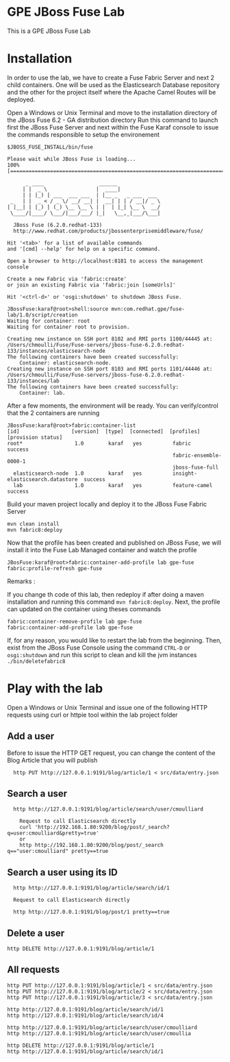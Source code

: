 # GPE JBoss Fuse Lab

This is a GPE JBoss Fuse Lab

# Installation

In order to use the lab, we have to create a Fuse Fabric Server and next 2 child containers. One will be used as the Elasticsearch Database
repository and the other for the project itself where the Apache Camel Routes will be deployed.

Open a Windows or Unix Terminal and move to the installation directory of the JBoss Fuse 6.2 - GA distribution directory
Run this command to launch first the JBoss Fuse Server and next within the Fuse Karaf console to issue the commands responsible to setup the environement

````
$JBOSS_FUSE_INSTALL/bin/fuse

Please wait while JBoss Fuse is loading...
100% [========================================================================]

      _ ____                  ______
     | |  _ \                |  ____|
     | | |_) | ___  ___ ___  | |__ _   _ ___  ___
 _   | |  _ < / _ \/ __/ __| |  __| | | / __|/ _ \
| |__| | |_) | (_) \__ \__ \ | |  | |_| \__ \  __/
 \____/|____/ \___/|___/___/ |_|   \__,_|___/\___|

  JBoss Fuse (6.2.0.redhat-133)
  http://www.redhat.com/products/jbossenterprisemiddleware/fuse/

Hit '<tab>' for a list of available commands
and '[cmd] --help' for help on a specific command.

Open a browser to http://localhost:8181 to access the management console

Create a new Fabric via 'fabric:create'
or join an existing Fabric via 'fabric:join [someUrls]'

Hit '<ctrl-d>' or 'osgi:shutdown' to shutdown JBoss Fuse.

JBossFuse:karaf@root>shell:source mvn:com.redhat.gpe/fuse-lab/1.0/script/creation
Waiting for container: root
Waiting for container root to provision.

Creating new instance on SSH port 8102 and RMI ports 1100/44445 at: /Users/chmoulli/Fuse/Fuse-servers/jboss-fuse-6.2.0.redhat-133/instances/elasticsearch-node
The following containers have been created successfully:
	Container: elasticsearch-node.
Creating new instance on SSH port 8103 and RMI ports 1101/44446 at: /Users/chmoulli/Fuse/Fuse-servers/jboss-fuse-6.2.0.redhat-133/instances/lab
The following containers have been created successfully:
	Container: lab.
````

After a few moments, the environment will be ready. You can verify/control that the 2 containers are running

```
JBossFuse:karaf@root>fabric:container-list
[id]                 [version]  [type]  [connected]  [profiles]                       [provision status]
root*                 1.0        karaf   yes          fabric                           success
                                                      fabric-ensemble-0000-1
                                                      jboss-fuse-full
  elasticsearch-node  1.0        karaf   yes          insight-elasticsearch.datastore  success
  lab                 1.0        karaf   yes          feature-camel                    success
```

Build your maven project locally and deploy it to the JBoss Fuse Fabric Server

```
mvn clean install
mvn fabric8:deploy
```

Now that the profile has been created and published on JBoss Fuse, we will install it into the Fuse Lab Managed container and watch the profile

```
JBosFuse:karaf@root>fabric:container-add-profile lab gpe-fuse
fabric:profile-refresh gpe-fuse
```

Remarks : 

If you change th code of this lab, then redeploy if after doing a maven installation and running this command `mvn fabric8:deploy`.
Next, the profile can updated on the container using theses commands

```
fabric:container-remove-profile lab gpe-fuse
fabric:container-add-profile lab gpe-fuse
```

If, for any reason, you would like to restart the lab from the beginning. Then, exist from the JBoss Fuse Console using the command `CTRL-D` or `osgi:shutdown` 
and run this script to clean and kill the jvm instances `./bin/deletefabric8`

# Play with the lab

Open a Windows or Unix Terminal and issue one of the following HTTP requests using curl or httpie tool within the lab project folder

## Add a user

Before to issue the HTTP GET request, you can change the content of the Blog Article that you will publish

````
  http PUT http://127.0.0.1:9191/blog/article/1 < src/data/entry.json
````

## Search a user

````
  http http://127.0.0.1:9191/blog/article/search/user/cmoulliard
  
    Request to call Elasticsearch directly
    curl 'http://192.168.1.80:9200/blog/post/_search?q=user:cmoulliard&pretty=true'
    or
    http http://192.168.1.80:9200/blog/post/_search q=="user:cmoulliard" pretty==true
````

## Search a user using its ID

````
  http http://127.0.0.1:9191/blog/article/search/id/1
  
  Request to call Elasticsearch directly
  
  http http://127.0.0.1:9191/blog/post/1 pretty==true
````

## Delete a user

````
http DELETE http://127.0.0.1:9191/blog/article/1
````

## All requests

````
http PUT http://127.0.0.1:9191/blog/article/1 < src/data/entry.json
http PUT http://127.0.0.1:9191/blog/article/2 < src/data/entry.json
http PUT http://127.0.0.1:9191/blog/article/3 < src/data/entry.json

http http://127.0.0.1:9191/blog/article/search/id/1
http http://127.0.0.1:9191/blog/article/search/id/4

http http://127.0.0.1:9191/blog/article/search/user/cmoulliard
http http://127.0.0.1:9191/blog/article/search/user/cmoullia

http DELETE http://127.0.0.1:9191/blog/article/1
http http://127.0.0.1:9191/blog/article/search/id/1
````

